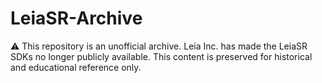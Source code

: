 # LeiaSR-Archive
⚠️ This repository is an unofficial archive. Leia Inc. has made the LeiaSR SDKs no longer publicly available. This content is preserved for historical and educational reference only.

